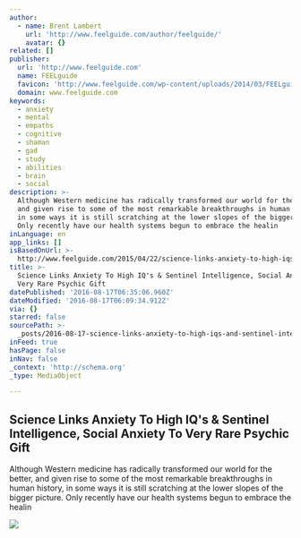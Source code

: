```yaml
---
author:
  - name: Brent Lambert
    url: 'http://www.feelguide.com/author/feelguide/'
    avatar: {}
related: []
publisher:
  url: 'http://www.feelguide.com'
  name: FEELguide
  favicon: 'http://www.feelguide.com/wp-content/uploads/2014/03/FEELguideFacebook1.jpg'
  domain: www.feelguide.com
keywords:
  - anxiety
  - mental
  - empaths
  - cognitive
  - shaman
  - gad
  - study
  - abilities
  - brain
  - social
description: >-
  Although Western medicine has radically transformed our world for the better,
  and given rise to some of the most remarkable breakthroughs in human history,
  in some ways it is still scratching at the lower slopes of the bigger picture.
  Only recently have our health systems begun to embrace the healin
inLanguage: en
app_links: []
isBasedOnUrl: >-
  http://www.feelguide.com/2015/04/22/science-links-anxiety-to-high-iqs-sentinel-intelligence-social-anxiety-to-very-rare-psychic-gift/
title: >-
  Science Links Anxiety To High IQ's & Sentinel Intelligence, Social Anxiety To
  Very Rare Psychic Gift
datePublished: '2016-08-17T06:35:06.960Z'
dateModified: '2016-08-17T06:09:34.912Z'
via: {}
starred: false
sourcePath: >-
  _posts/2016-08-17-science-links-anxiety-to-high-iqs-and-sentinel-intelligence.md
inFeed: true
hasPage: false
inNav: false
_context: 'http://schema.org'
_type: MediaObject

---
```

<article style=""><h1>Science Links Anxiety To High IQ's &amp; Sentinel Intelligence, Social Anxiety To Very Rare Psychic Gift</h1><p>Although Western medicine has radically transformed our world for the better, and given rise to some of the most remarkable breakthroughs in human history, in some ways it is still scratching at the lower slopes of the bigger picture. Only recently have our health systems begun to embrace the healin</p><img src="http://www.feelguide.com/wp-content/uploads/2015/04/AnxietyIntelligence.jpg" /></article>